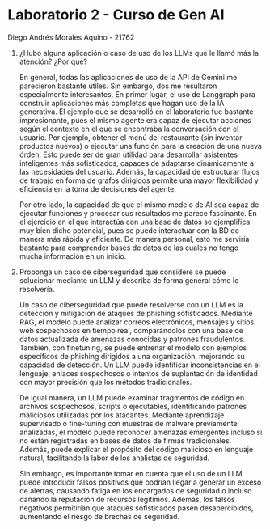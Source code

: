 # Laboratorio 2 - Curso de Gen AI

Diego Andrés Morales Aquino - 21762

1. ¿Hubo alguna aplicación o caso de uso de los LLMs que le llamó más la atención? ¿Por qué?

    En general, todas las aplicaciones de uso de la API de Gemini me parecieron bastante útiles. 
    Sin embargo, dos me resultaron especialmente interesantes. En primer lugar, el uso de Langgraph para
    construir aplicaciones más completas que hagan uso de la IA generativa. El ejemplo que se desarrolló
    en el laboratorio fue bastante impresionante, pues el mismo agente era capaz de ejecutar acciones
    según el contexto en el que se encontraba la conversación con el usuario. Por ejemplo, obtener el menú
    del restaurante (sin inventar productos nuevos) o ejecutar una función para la creación de una nueva órden.  Esto puede ser de gran utilidad para desarrollar asistentes inteligentes más sofisticados, capaces de adaptarse dinámicamente a las necesidades del usuario. Además, la capacidad de estructurar flujos de trabajo en forma de grafos dirigidos permite una mayor flexibilidad y eficiencia en la toma de decisiones del agente.

    Por otro lado, la capacidad de que el mismo modelo de AI sea capaz de ejecutar funciones y procesar sus resultados me parece fascinante. En el ejercicio en el que interactúa con una base de datos se ejemplifica muy bien dicho potencial, pues se puede interactuar con la BD de manera más rápida y eficiente. De manera personal, esto me serviría bastante para comprender bases de datos de las cuales no tengo mucha información en un inicio.

2. Proponga un caso de ciberseguridad que considere se puede solucionar mediante un LLM y
describa de forma general cómo lo resolvería.


    Un caso de ciberseguridad que puede resolverse con un LLM es la detección y mitigación de ataques de phishing sofisticados. Mediante RAG, el modelo puede analizar correos electrónicos, mensajes y sitios web sospechosos en tiempo real, comparándolos con una base de datos actualizada de amenazas conocidas y patrones fraudulentos. También, con finetuning, se puede entrenar el modelo con ejemplos específicos de phishing dirigidos a una organización, mejorando su capacidad de detección. Un LLM puede identificar inconsistencias en el lenguaje, enlaces sospechosos o intentos de suplantación de identidad con mayor precisión que los métodos tradicionales. 

    De igual manera, un LLM puede examinar fragmentos de código en archivos sospechosos, scripts o ejecutables, identificando patrones maliciosos utilizadas por los atacantes. Mediante aprendizaje supervisado o fine-tuning con muestras de malware previamente analizadas, el modelo puede reconocer amenazas emergentes incluso si no están registradas en bases de datos de firmas tradicionales. Además, puede explicar el propósito del código malicioso en lenguaje natural, facilitando la labor de los analistas de seguridad.

    Sin embargo, es importante tomar en cuenta que el uso de un LLM puede introducir falsos positivos que podrían llegar a generar un exceso de alertas, causando fatiga en los encargados de seguridad o incluso dañando la reputación de recursos legítimos. Además, los falsos negativos permitirían que ataques sofisticados pasen desapercibidos, aumentando el riesgo de brechas de seguridad. 